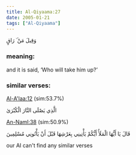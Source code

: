```yaml
---
title: Al-Qiyaama:27
date: 2005-01-21
tags: ["Al-Qiyaama"]
---
```

وَقِيلَ مَنْ ۜ رَاقٍ
### meaning: 
and it is said, ‘Who will take him up?’
### similar verses: 

[Al-A'laa:12](/87/12) (sim:53.7%)

الَّذِي يَصْلَى النَّارَ الْكُبْرَىٰ

[An-Naml:38](/27/38) (sim:50.9%)

قَالَ يَا أَيُّهَا الْمَلَأُ أَيُّكُمْ يَأْتِينِي بِعَرْشِهَا قَبْلَ أَنْ يَأْتُونِي مُسْلِمِينَ

our AI can't find any similar verses


